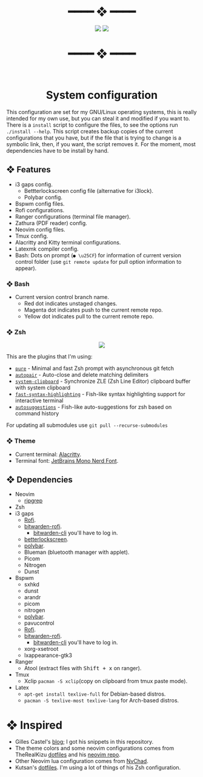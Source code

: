 <div align="center">
  <h1>━━━━  ❖  ━━━━</h1>
  <img src="https://raw.githubusercontent.com/fredo0522/dotfiles/media/bspwm-rice.png" />
  <img src="https://raw.githubusercontent.com/fredo0522/dotfiles/media/nvim-screenshot.png" />
  <h1>━━━━  ❖  ━━━━</h1>
  <br />
  <h1>System configuration</h1>
</div>

This configuration are set for my GNU/Linux operating systems, this is really intended for my own use,
but you can steal it and modified if you want to. There is a `install` script to configure
the files, to see the options run `./install --help`. This script creates backup copies of the current
configurations that you have, but if the file that is trying to change is a symbolic link, then, if
you want, the script removes it. For the moment, most dependencies have to be install by hand.

## ❖ Features
* i3 gaps config.
  * Bettterlockscreen config file (alternative for i3lock).
  * Polybar config.
* Bspwm config files.
* Rofi configurations.
* Ranger configurations (terminal file manager).
* Zathura (PDF reader) config.
* Neovim config files.
* Tmux config.
* Alacritty and Kitty terminal configurations.
* Latexmk compiler config.
* Bash: Dots on prompt (`● \u25CF`) for information of current version control folder (use `git remote update` for pull option information to appear).

### ❖ Bash
* Current version control branch name.
  * Red dot indicates unstaged changes.
  * Magenta dot indicates push to the current remote repo.
  * Yellow dot indicates pull to the current remote repo.

### ❖ Zsh
<div align="center">
  <img src="https://github.com/fredo0522/dotfiles/blob/media/zsh-prompt.png"/>
</div>

This are the plugins that I'm using:
- [`pure`](https://github.com/sindresorhus/pure) - Minimal and fast Zsh prompt with asynchronous git fetch
- [`autopair`](https://github.com/hlissner/zsh-autopair) - Auto-close and delete matching delimiters
- [`system-clipboard`](https://github.com/kutsan/zsh-system-clipboard) - Synchronize ZLE (Zsh Line Editor) clipboard buffer with system clipboard
- [`fast-syntax-highlighting`](https://github.com/kutsan/fast-syntax-highlighting) - Fish-like syntax highlighting support for interactive terminal
- [`autosuggestions`](https://github.com/zsh-users/zsh-autosuggestions) - Fish-like auto-suggestions for zsh based on command history

For updating all submodules use `git pull --recurse-submodules`

### ❖ Theme
* Current terminal: [Alacritty](https://github.com/alacritty/alacritty).
* Terminal font: [JetBrains Mono Nerd Font](https://github.com/ryanoasis/nerd-fonts).

## ❖ Dependencies
* Neovim
  * [ripgrep](https://github.com/BurntSushi/ripgrep)
* Zsh
* i3 gaps
  * [Rofi](https://github.com/davatorium/rofi).
  * [bitwarden-rofi](https://github.com/mattydebie/bitwarden-rofi).
    * [bitwarden-cli](https://github.com/bitwarden/cli) you'll have to log in.
  * [betterlockscreen](https://github.com/pavanjadhaw/betterlockscreen).
  * [polybar](https://github.com/polybar/polybar).
  * Blueman (bluetooth manager with applet).
  * Picom
  * Nitrogen
  * Dunst
* Bspwm
  * sxhkd
  * dunst
  * arandr
  * picom
  * nitrogen
  * [polybar](https://github.com/polybar/polybar).
  * pavucontrol
  * [Rofi](https://github.com/davatorium/rofi).
  * [bitwarden-rofi](https://github.com/mattydebie/bitwarden-rofi).
    * [bitwarden-cli](https://github.com/bitwarden/cli) you'll have to log in.
  * xorg-xsetroot
  * lxappearance-gtk3
* Ranger
  * Atool (extract files with <kbd>Shift + x</kbd> on ranger).
* Tmux
  * Xclip `pacman -S xclip`(copy on clipboard from tmux paste mode).
* Latex
  * `apt-get install texlive-full` for Debian-based distros.
  * `pacman -S texlive-most texlive-lang` for Arch-based distros.

# ❖ Inspired
* Gilles Castel's [blog](https://castel.dev/); I got his snippets in this repository.
* The theme colors and some neovim configurations comes from TheRealKizu [dotfiles](https://github.com/TheRealKizu/dotfiles) and his [neovim repo](https://github.com/TheRealKizu/neodots).
* Other Neovim lua configuration comes from [NvChad](https://github.com/NvChad/NvChad).
* Kutsan's [dotfiles](https://github.com/kutsan/dotfiles). I'm using a lot of things of his Zsh configuration.

